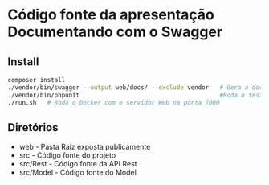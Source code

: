 # Código fonte da apresentação Documentando com o Swagger

## Install

```bash
composer install
./vendor/bin/swagger --output web/docs/ --exclude vendor   # Gera a documentação
./vendor/bin/phpunit                                       #Roda o teste unitário 
./run.sh   # Roda o Docker com o servidor Web na porta 7000
```

## Diretórios

* web - Pasta Raiz exposta publicamente
* src - Código fonte do projeto
* src/Rest - Código fonte da API Rest
* src/Model - Código fonte do Model
